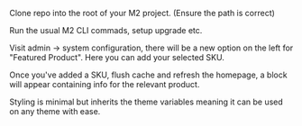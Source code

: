 Clone repo into the root of your M2 project. (Ensure the path is correct)

Run the usual M2 CLI commads, setup upgrade etc.

Visit admin -> system configuration, there will be a new option on the left for "Featured Product". Here you can add your selected SKU.

Once you've added a SKU, flush cache and refresh the homepage, a block will appear containing info for the relevant product. 

Styling is minimal but inherits the theme variables meaning it can be used on any theme with ease. 
